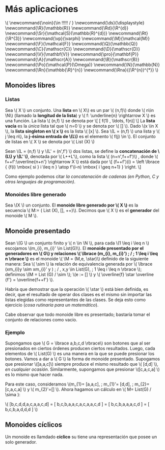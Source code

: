 # Más aplicaciones

<script type="text/javascript" async src="https://cdnjs.cloudflare.com/ajax/libs/mathjax/2.7.1/MathJax.js?config=TeX-MML-AM_CHTML"> </script>

\\(
  \newcommand{\noin}{\in \!\!\!\!\! / }
  \newcommand{\ds}{\displaystyle}
  \newcommand{\R}{\mathbb{R}}
  \newcommand{\Rd}{\R^{d}}
  \newcommand{\Sr}{\mathcal{S}(\mathbb{R}^{d})}
  \newcommand{\Rt}{\R^{3}}
  \newcommand{\vp}{\varphi}
  \newcommand{\M}{\mathcal{M}}
  \newcommand{\F}{\mathcal{F}}
  \newcommand{\Q}{\mathbb{Q}}
  \newcommand{\C}{\mathscr{C}}
  \newcommand{\D}{\mathscr{D}}
  \newcommand{\V}{\mathbf{V}}
  \newcommand{\pro}{\mathbf{P}}
  \newcommand{\A}{\mathscr{A}}
  \newcommand{\B}{\mathscr{B}}
  \newcommand{\Po}{\mathcal{P}(\Omega)}
  \newcommand{\N}{\mathbb{N}}
  \newcommand{\Rn}{\mathbb{\R}^{n}}
  \newcommand{\Rna}{(\R^{n})^{*}}
\\)

## Monoides libres

### Listas

Sea \\( X \\) un conjunto. Una **lista** en \\( X\\) es un par \\( (n,f)\\) donde \\( n\in \N\\) (llamado la **longitud de la lista**) y \\( f: \underline{n} \rightarrow X \\) es una función. La lista \\( (n,f) \\) se denota por \\[ [ f(1) , \ldots, f(n)] \\]
La **lista vacía** es la *única* lista tal que \\( n=0 \\) y se denota por \\( [] \\). Dado \\(x  \in X \\), la **lista singleton en \\( x \\)** es la lista \\( [x] \\). Sea \\(L = (n,f) \\) una lista y \\( j \leq n\\), la **j-ésima entrada de \\(L\\)** es el elemento \\( f(j) \in \\). El conjunto de listas en \\( X \\) se denota por \\( List (X) \\)

Sean \\(L = (n,f) \\) y \\(L' = (n',f') \\) dos listas, se define la **concatenación de \\(L\\) y \\(L' \\)**, denotada por \\( L++L'\\), como la lista \\( (n+n',f++f')\\) , donde \\( f++f':\overline{n+n'} \rightarrow X \\) está dada por \\[ (f++f')(i) = \left \lbrace  { {f(i) \mbox{   si } i \leq n } \atop f'(i-n) \mbox{   i \geq n+1}  } \right. \\]

Como ejemplo podemos citar *la concatenación de cadenas (en Python, C y otros lenguajes de programación)*.


### Monoides libre generado

Sea \\(X \\) un conjunto. El **monoide libre generado por \\( X \\)** es la secuencia \\( M:= ( List (X), [], ++)\\). Decimos que \\( X \\) es el **generador** del monoide \\( M \\).



## Monoide presentado
Sean \\(G \\) un conjunto finito y \\( n \in \N \\), para cada \\(1 \leq  i \leq n \\) escojamos \\(m_{i}, m_{i}' \in List(G)\\). El **monoide presentado por el generadores en \\( G\\) y relaciones \\( \lbrace (m_{i}, m_{i}') \; / \; 1 \leq i \leq n  \rbrace \\)** es el monoide \\( \M = (M,e, \star)\\) definido de la siguiente manera: Sea \\( \sim \\) la relación de equivalencia generada por \\( \lbrace (xm_{i}y \sim xm_{i}' y ) \; / \, x,y \in List(G), \; 1 \leq i \leq n \rbrace \\); definimos \\(M = List (G) / \sim \\); \\(e := [] \\) y \\( \overline{f}  \star \overline {f'} = \overline{f++f'}  \\).

Habría que demostrar que la operación \\( \star \\) está bien definida, es decir, que el resultado de operar dos clases es el mismo sin importar las listas elegidas como representantes de las clases. Se deja esto como ejercicio (*cosa rutinaria para un matemático*).

Cabe observar que todo monoide libre es presentado; bastaría tomar el conjunto de relaciones como vacío.

### Ejemplo

Supongamos que \\( G = \lbrace a,b,c,d \rbrace\\) son botones que al ser presionados en ciertos órdenes producen ciertos resultados. Luego, cada elementos de \\( List(G) \\) es una manera en la que se puede presionar los botones. Vamos a dar a \\(  G \\) la forma de monoide presentado. Supogamos que presionar \\([a,a,c]\\) siempre produce el mismo resultado que \\( [d,d] \\), *en cualquier ocasión*. Similarmente, supongamos que presionar \\([c,a,c,a] \\) es lo mismo que hacer nada.

Para este caso, consideramos \\(m_{1}= [a,a,c], \; m_{1}'= [d,d], \; m_{2}= [c,a,c,a] \\) y \\( m_{2}'=[] \\). Ahora hagamos un cálculo en \\( M= List(G) / \sima  \):

\\(  [b,c,d,d,a,c,a,a,c,d] = [ b,c,b,a,a,c,a,c,a,a,c,d ] = [ b,c,b,a,a,a,c,d ] = [ b,c,b,a,d,d,d ] \\)



## Monoides cíclicos

Un monoide es llamdado **cíclico** su tiene una representación que posee un solo generador.
